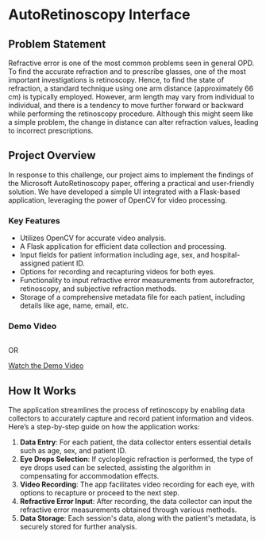 # AutoRetinoscopy Interface

## Problem Statement
Refractive error is one of the most common problems seen in general OPD. To find the accurate refraction and to prescribe glasses, one of the most important investigations is retinoscopy. Hence, to find the state of refraction, a standard technique using one arm distance (approximately 66 cm) is typically employed. However, arm length may vary from individual to individual, and there is a tendency to move further forward or backward while performing the retinoscopy procedure. Although this might seem like a simple problem, the change in distance can alter refraction values, leading to incorrect prescriptions.

## Project Overview
In response to this challenge, our project aims to implement the findings of the Microsoft AutoRetinoscopy paper, offering a practical and user-friendly solution. We have developed a simple UI integrated with a Flask-based application, leveraging the power of OpenCV for video processing.

### Key Features
- Utilizes OpenCV for accurate video analysis.
- A Flask application for efficient data collection and processing.
- Input fields for patient information including age, sex, and hospital-assigned patient ID.
- Options for recording and recapturing videos for both eyes.
- Functionality to input refractive error measurements from autorefractor, retinoscopy, and subjective refraction methods.
- Storage of a comprehensive metadata file for each patient, including details like age, name, email, etc.

### Demo Video

<img >

OR

[Watch the Demo Video](URL_to_demo_video)
<!-- Replace URL_to_demo_video with the actual link to your video -->

## How It Works
The application streamlines the process of retinoscopy by enabling data collectors to accurately capture and record patient information and videos. Here’s a step-by-step guide on how the application works:

1. **Data Entry**: For each patient, the data collector enters essential details such as age, sex, and patient ID.
2. **Eye Drops Selection**: If cycloplegic refraction is performed, the type of eye drops used can be selected, assisting the algorithm in compensating for accommodation effects.
3. **Video Recording**: The app facilitates video recording for each eye, with options to recapture or proceed to the next step.
4. **Refractive Error Input**: After recording, the data collector can input the refractive error measurements obtained through various methods.
5. **Data Storage**: Each session's data, along with the patient's metadata, is securely stored for further analysis.


